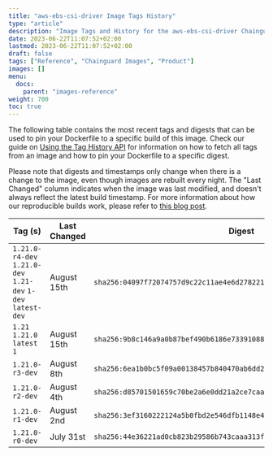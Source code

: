 ```yaml
---
title: "aws-ebs-csi-driver Image Tags History"
type: "article"
description: "Image Tags and History for the aws-ebs-csi-driver Chainguard Image"
date: 2023-06-22T11:07:52+02:00
lastmod: 2023-06-22T11:07:52+02:00
draft: false
tags: ["Reference", "Chainguard Images", "Product"]
images: []
menu:
  docs:
    parent: "images-reference"
weight: 700
toc: true
---
```


The following table contains the most recent tags and digests that can be used to pin your Dockerfile to a specific build of this image. Check our guide on [Using the Tag History API](/chainguard/chainguard-images/using-the-tag-history-api/) for information on how to fetch all tags from an image and how to pin your Dockerfile to a specific digest.

Please note that digests and timestamps only change when there is a change to the image, even though images are rebuilt every night. The "Last Changed" column indicates when the image was last modified, and doesn't always reflect the latest build timestamp. For more information about how our reproducible builds work, please refer to [this blog post](https://www.chainguard.dev/unchained/reproducing-chainguards-reproducible-image-builds).

| Tag (s)                                                       | Last Changed | Digest                                                                    |
|---------------------------------------------------------------|--------------|---------------------------------------------------------------------------|
|  `1.21.0-r4-dev` `1.21.0-dev` `1.21-dev` `1-dev` `latest-dev` | August 15th  | `sha256:04097f72074757d9c22c11ae4e6d2782218c31a825d572918fbe1e3e04e14d23` |
|  `1.21` `1.21.0` `latest` `1`                                 | August 15th  | `sha256:9b8c146a9a0b87bef490b6186e73391088eb14002ad9ed005695a559a23dbcaf` |
|  `1.21.0-r3-dev`                                              | August 8th   | `sha256:6ea1b0bc5f09a00138457b840470ab6dd280f23dbb6a43b8ae3ff4eea307b7f9` |
|  `1.21.0-r2-dev`                                              | August 4th   | `sha256:d85701501659c70be2a6e0dd21a2ce7caa1a2f716b2d925c6677bc047cd3e353` |
|  `1.21.0-r1-dev`                                              | August 2nd   | `sha256:3ef3160222124a5b0fbd2e546dfb1148e43ec6096ac3dbc05569ed3fcc3e90f9` |
|  `1.21.0-r0-dev`                                              | July 31st    | `sha256:44e36221ad0cb823b29586b743caaa313f9c52da41db832b9398055c6f7cc5c7` |
